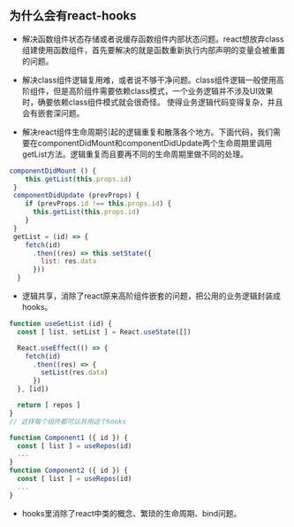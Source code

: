 ## 为什么会有react-hooks ##

* 解决函数组件状态存储或者说缓存函数组件内部状态问题。react想放弃class组建使用函数组件，首先要解决的就是函数重新执行内部声明的变量会被重置的问题。

* 解决class组件逻辑复用难，或者说不够干净问题。class组件逻辑一般使用高阶组件，但是高阶组件需要依赖class模式，一个业务逻辑并不涉及UI效果时，确要依赖class组件模式就会很奇怪。
使得业务逻辑代码变得复杂，并且会有嵌套深问题。

* 解决react组件生命周期引起的逻辑重复和散落各个地方。下面代码，我们需要在componentDidMount和componentDidUpdate两个生命周期里调用getList方法。逻辑重复而且要再不同的生命周期里做不同的处理。
```javascript
componentDidMount () {
    this.getList(this.props.id)
 }
 componentDidUpdate (prevProps) {
    if (prevProps.id !== this.props.id) {
      this.getList(this.props.id)
    }
 }
 getList = (id) => {
    fetch(id)
      .then((res) => this.setState({
        list: res.data
      }))
  }
```

* 逻辑共享，消除了react原来高阶组件嵌套的问题，把公用的业务逻辑封装成hooks。
```javascript
function useGetList (id) {
  const [ list, setList ] = React.useState([])

  React.useEffect(() => {
    fetch(id)
      .then((res) => {
        setList(res.data)
      })
  }, [id])

  return [ repos ]
}
// 这样每个组件都可以共用这个hooks

function Component1 ({ id }) {
  const [ list ] = useRepos(id)
  ...
}
function Component2 ({ id }) {
  const [ list ] = useRepos(id)
  ...
}

```

* hooks里消除了react中类的概念、繁琐的生命周期、bind问题。